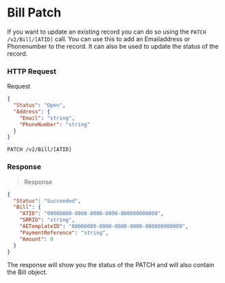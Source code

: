 # Bill Patch

If you want to update an existing record you can do so using the `PATCH /v2/Bill/[ATID]` call.
You can use this to add an Emailaddress or Phonenumber to the record.
It can also be used to update the status of the record.


### HTTP Request

Request

```json
{
  "Status": "Open",
  "Address": {
    "Email": "string",
    "PhoneNumber": "string"
  }
}
```

`PATCH /v2/Bill/[ATID]`

### Response
> Response

```json
{
  "Status": "Succeeded",
  "Bill": {
    "ATID": "00000000-0000-0000-0000-000000000000",
    "SRRID": "string",
    "AETemplateID": "00000000-0000-0000-0000-000000000000",
    "PaymentReference": "string",
    "Amount": 0
  }
}
```

The response will show you the status of the PATCH and will also contain the Bill object.
